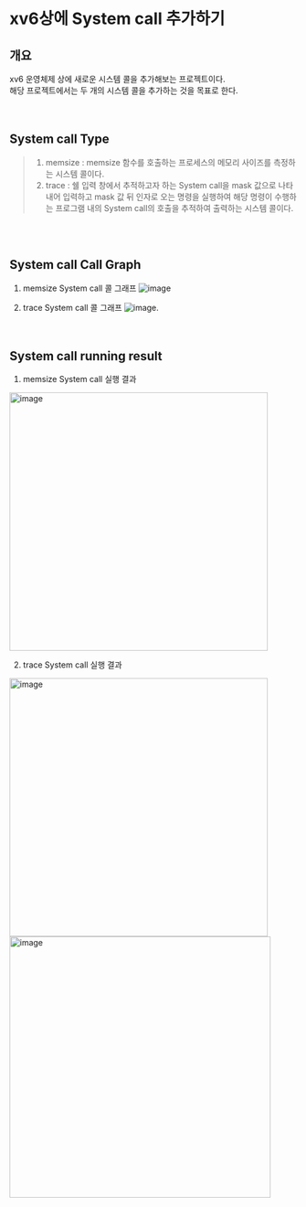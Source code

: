 # xv6상에 System call 추가하기

## 개요
xv6 운영체제 상에 새로운 시스템 콜을 추가해보는 프로젝트이다.<br>
해당 프로젝트에서는 두 개의 시스템 콜을 추가하는 것을 목표로 한다.      
<br><br>     


## System call Type
>1. memsize : memsize 함수를 호출하는 프로세스의 메모리 사이즈를 측정하는 시스템 콜이다.
>2. trace : 쉘 입력 창에서 추적하고자 하는 System call을 mask 값으로 나타내어 입력하고 mask 값 뒤 인자로 오는 명령을 실행하여 해당 명령이 수행하는 프로그램 내의 System call의 호출을 추적하여 출력하는 시스템 콜이다.   

<br><br>


## System call Call Graph
1. memsize System call 콜 그래프
![image](https://user-images.githubusercontent.com/64363668/235918602-f9d48a04-a4bd-46dd-afef-6ae9c2ebd818.jpeg)

2. trace System call 콜 그래프
![image](https://user-images.githubusercontent.com/64363668/235918648-2b057895-aa35-417d-b117-ae6078a91c45.jpeg).     
<br><br>


## System call running result
1. memsize System call 실행 결과
<img width="452" alt="image" src="https://user-images.githubusercontent.com/64363668/235919551-5ede0cdc-4f55-4d64-b2e7-8e7e878155f7.png">

2. trace System call 실행 결과
<img width="452" alt="image" src="https://user-images.githubusercontent.com/64363668/235919737-ce26b225-c007-45c0-b0c4-188e52cda228.png">
<img width="457" alt="image" src="https://user-images.githubusercontent.com/64363668/235919825-e2302cfd-5bba-4a19-8398-32f373f18c88.png">
